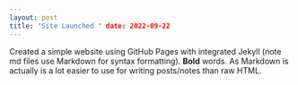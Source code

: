```yaml
---
layout: post
title: "Site Launched " date: 2022-09-22
---
```

Created a simple website using GitHub Pages with integrated Jekyll (note md files use Markdown for syntax formatting). **Bold** words. As Markdown is actually is a lot easier to use for writing posts/notes than raw HTML.
